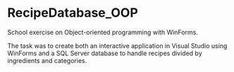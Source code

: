 # RecipeDatabase_OOP
School exercise on Object-oriented programming with WinForms. 

The task was to create both an interactive application in Visual Studio using WinForms and a SQL Server database
to handle recipes divided by ingredients and categories. 
